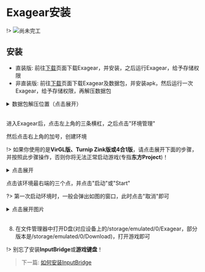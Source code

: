 # Exagear安装

!> ![](../ConstructionClock.png)尚未完工

## 安装

- 直装版: 前往[下载](../download_all.md)页面下载Exagear，并安装，之后运行Exagear，给予存储权限
- 非直装版: 前往[下载](../download_all.md)页面下载Exagear及数据包，并安装apk，然后运行一次Exagear，给予存储权限，再解压数据包

<details>
<summary>数据包解压位置（点击展开）</summary>

- 对于ED301，请将`main.31.com.antutu.ABenchMark.obb`和`bass.so`放在`/sdcard/`或`/storage/emulated/0/`下
- 对于Exagear 4合1版，请将`main.30.com.ludashi.benchmark.obb`放在`/storage/emulated/0/Android/obb/com.ludashi.benchmark/`下

</details></br>

进入Exagear后，点击左上角的三条横杠，之后点击"环境管理"

然后点击右上角的加号，创建环境

!> 如果你使用的是**VirGL版、Turnip Zink版或4合1版**，请点击展开下面的步骤，并按照此步骤操作，否则你将无法正常启动游戏(专指**东方Project**)！

<details>
<summary>点击展开</summary>

创建环境后，点击该环境最右端的三个点，然后点击"设置"或"Settings"

如果是**高通骁龙**处理器的设备：
- 非4合1版：调整"图形渲染器"选项至"VirtIO-GPU"
- 4合1版fix35：调整"GPU"选项至以"VirtIO"开头的那个
- 4合1版fix38及以后：调整"GPU"选项至"Hardware"

如果是**华为/荣耀**设备：
- 非4合1版：调整"图形渲染器"选项至"LLVM 10"
- 4合1版fix35：调整"GPU"选项至以"Llvmpipe"开头的那个
- 4合1版fix38及以后：调整"GPU"选项至"Software"  

之后点击左上角的箭头返回

</details>

点击该环境最右端的三个点，并点击"启动"或"Start"

?> 第一次启动环境时，一般会弹出如图的窗口，此时点击"取消"即可

<details>
<summary>点击展开图片</summary>

![](screenshots/Screenshot_20220716-155425_ExaGear%20SU.png)

</details></br>

8. 在文件管理器中打开D盘(对应设备上的/storage/emulated/0/Exagear，部分版本是/storage/emulated/0/Download)，打开游戏即可

!> 别忘了安装**InputBridge**或**游戏键盘**！

> 下一篇: [如何安装InputBridge](/inputbridge.md)